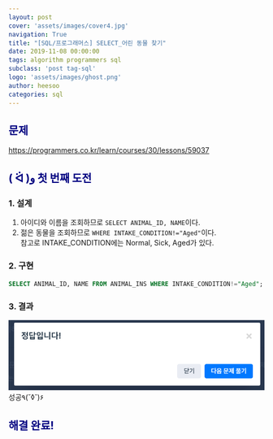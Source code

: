 ```yaml
---
layout: post
cover: 'assets/images/cover4.jpg'
navigation: True
title: "[SQL/프로그래머스] SELECT_어린 동물 찾기"
date: 2019-11-08 00:00:00
tags: algorithm programmers sql
subclass: 'post tag-sql'
logo: 'assets/images/ghost.png'
author: heesoo
categories: sql
---
```

## <span style="color:navy">문제</span>
<https://programmers.co.kr/learn/courses/30/lessons/59037>


## <span style="color:navy">( ᐛ )و 첫 번째 도전</span>

### 1. 설계
1. 아이디와 이름을 조회하므로 `SELECT ANIMAL_ID, NAME`이다.
2. 젊은 동물을 조회하므로 `WHERE INTAKE_CONDITION!="Aged"`이다.  
참고로 INTAKE_CONDITION에는 Normal, Sick, Aged가 있다.

### 2. 구현
```sql
SELECT ANIMAL_ID, NAME FROM ANIMAL_INS WHERE INTAKE_CONDITION!="Aged";
```
### 3. 결과
![실행결과](./assets/images/191108_5.PNG)
성공٩(˘◊˘)۶

## <span style="color:navy">해결 완료!</span>
